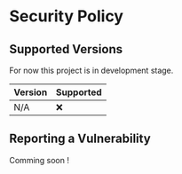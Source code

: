 # Security Policy

## Supported Versions

For now this project is in development stage.

| Version | Supported          |
| ------- | ------------------ |
| N/A   | :x: |

## Reporting a Vulnerability

Comming soon ! 
